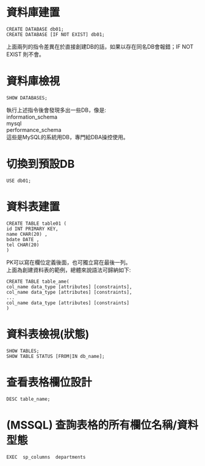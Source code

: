 # 資料庫建置
```
CREATE DATABASE db01;
CREATE DATABASE [IF NOT EXIST] db01;
```
上面兩列的指令差異在於直接創建DB的話，如果以存在同名DB會報錯；IF NOT EXIST 則不會。

# 資料庫檢視
```
SHOW DATABASES;
```
執行上述指令後會發現多出一些DB，像是:  
information_schema  
mysql  
performance_schema  
這些是MySQL的系統用DB，專門給DBA操控使用。  


# 切換到預設DB
```
USE db01;
```

# 資料表建置
```
CREATE TABLE table01 (
id INT PRIMARY KEY,
name CHAR(20) ,
bdate DATE , 
tel CHAR(20)
)

```
PK可以寫在欄位定義後面，也可獨立寫在最後一列。  
上面為創建資料表的範例，總體來說語法可歸納如下:  
```
CREATE TABLE table_ame(
col_name data_type [attributes] [constraints],
col_name data_type [attributes] [constraints],
...
col_name data_type [attributes] [constraints]
)
```
# 資料表檢視(狀態)
```
SHOW TABLES;
SHOW TABLE STATUS [FROM|IN db_name];
```

# 查看表格欄位設計
```
DESC table_name;
```

# (MSSQL) 查詢表格的所有欄位名稱/資料型態
```
EXEC  sp_columns  departments
```
